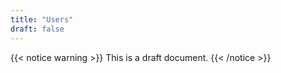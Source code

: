```yaml
---
title: "Users"
draft: false
---
```


{{< notice warning >}}
This is a draft document.
{{< /notice >}}
